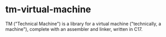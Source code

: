 # tm-virtual-machine
TM ("Technical Machine") is a library for a virtual machine ("technically, a machine"), complete with an assembler and linker, written in C17.
